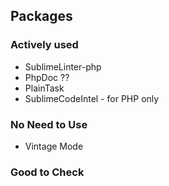 ## Packages

### Actively used

* SublimeLinter-php
* PhpDoc ??
* PlainTask
* SublimeCodeIntel - for PHP only

### No Need to Use

* Vintage Mode

### Good to Check

